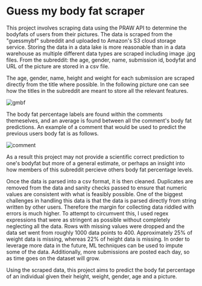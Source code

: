 # Guess my body fat scraper

This project involves scraping data using the PRAW API to determine the bodyfats of users from their pictures. The data is scraped from the "guessmybf" subreddit and uploaded to Amazon's S3 cloud storage service. Storing the data in a data lake is more reasonable than in a data warehouse as multiple different data types are scraped including image .jpg files. From the subreddit: the age, gender, name, submission id, bodyfat and URL of the picture are stored in a csv file.

The age, gender, name, height and weight for each submission are scraped directly from the title where possible. In the following picture one can see how the titles in the subreddit are meant to store all the relevant features.

![gmbf](https://user-images.githubusercontent.com/79870177/112514713-7f43ff80-8d8d-11eb-8504-eb878afc859e.jpg)

The body fat percentage labels are found within the comments themeselves, and an average is found between all the comment's body fat predictions. An example of a comment that would be used to predict the previous users body fat is as follows.

![comment](https://user-images.githubusercontent.com/79870177/112514725-823ef000-8d8d-11eb-8541-e741a444e9ac.jpg)

As a result this project may not provide a scientific correct prediction to one's bodyfat but more of a general estimate, or perhaps an insight into how members of this subreddit percieve others body fat percentage levels.

Once the data is parsed into a csv format, it is then cleaned. Duplicates are removed from the data and sanity checks passed to ensure that numeric values are consistent with what is feasibly possible. One of the biggest challenges in handling this data is that the data is parsed directly from string written by other users. Therefore the margin for collecting data riddled with errors is much higher. To attempt to circumvent this, I used regex expressions that were as stringent as possible without completely neglecting all the data. Rows with missing values were dropped and the data set went from roughly 1000 data points to 400. Approximately 25% of weight data is missing, whereas 22% of height data is missing. In order to leverage more data in the future, ML techniques can be used to impute some of the data. Additionally, more submissions are posted each day, so as time goes on the dataset will grow.

Using the scraped data, this project aims to predict the body fat percentage of an individual given their height, weight, gender, age and a picture.

